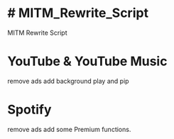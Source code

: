 <h1> # MITM_Rewrite_Script </h1>
MITM Rewrite Script

<h1> YouTube & YouTube Music </h1>
remove ads
add background play and pip


<h1> Spotify </h1>
remove ads
add some Premium functions.
